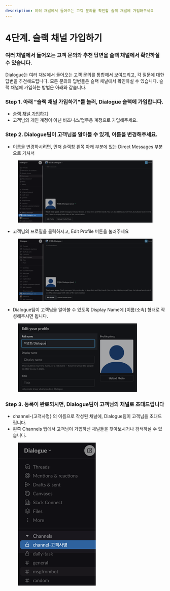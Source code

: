 ```yaml
---
description: 여러 채널에서 들어오는 고객 문의를 확인할 슬랙 채널에 가입해주세요
---
```


# 4단계. 슬랙 채널 가입하기

### 여러 채널에서 들어오는 고객 문의와 추천 답변을 슬랙 채널에서 확인하실 수 있습니다.

Dialogue는 여러 채널에서 들어오는 고객 문의를 통합해서 보여드리고, 각 질문에 대한 답변을 추천해드립니다. 모든 문의와 답변들은 슬랙 채널에서 확인하실 수 있습니다. 슬랙 채널에 가입하는 방법은 아래와 같습니다.

### Step 1. 아래 "슬랙 채널 가입하기"를 눌러, Dialogue 슬랙에 가입합니다.

* [슬랙 채널 가입하기](https://join.slack.com/t/dialogue-admin/shared\_invite/zt-25tev1nsn-gLgbQtze4ogH84Sw6GcWkQ)
* 고객님의 개인 계정이 아닌 비즈니스/업무용 계정으로 가입해주세요.

### Step 2. Dialogue팀이 고객님을 알아볼 수 있게, 이름을 변경해주세요.

* 이름을 변경하시려면, 먼저 슬랙창 왼쪽 아래 부분에 있는 Direct Messages 부분으로 가셔서

<figure><img src="../.gitbook/assets/slack-1-go-dm-area.png" alt=""><figcaption></figcaption></figure>

* 고객님의 프로필을 클릭하시고, Edit Profile 버튼을 눌러주세요

<figure><img src="../.gitbook/assets/slack-2-press-edit-profile.png" alt=""><figcaption></figcaption></figure>

* Dialogue팀이 고객님을 알아볼 수 있도록 Display Name에 \[이름/소속] 형태로 작성해주시면 됩니다.&#x20;

<figure><img src="../.gitbook/assets/slack-3-edit-your-name (1).png" alt="" width="375"><figcaption></figcaption></figure>

### Step 3. 등록이 완료되시면, Dialogue팀이 고객님의 채널로 초대드립니다

* channel-{고객사명} 의 이름으로 작성된 채널에, Dialogue팀이 고객님을 초대드립니다.
* 왼쪽 Channels 탭에서 고객님이 가입하신 채널들을 찾아보시거나 검색하실 수 있습니다.

<figure><img src="../.gitbook/assets/channel-1-client-channel.png" alt="" width="245"><figcaption></figcaption></figure>






